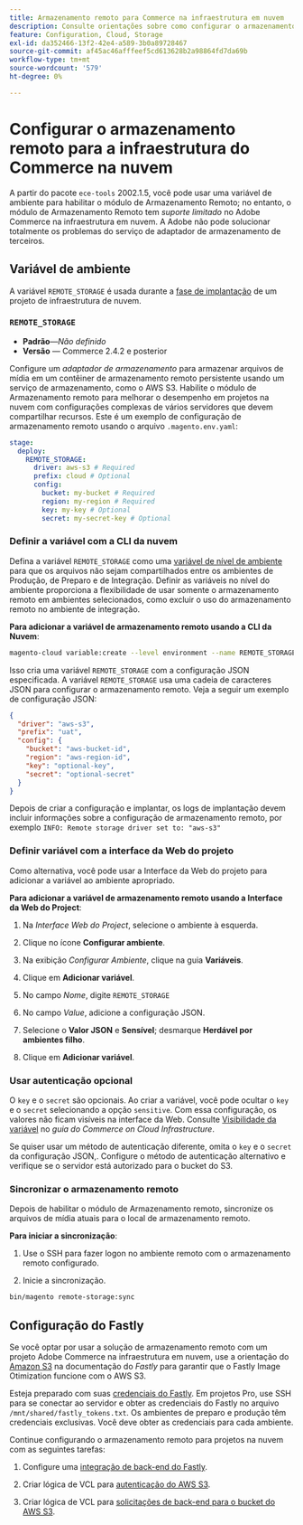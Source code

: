 ```yaml
---
title: Armazenamento remoto para Commerce na infraestrutura em nuvem
description: Consulte orientações sobre como configurar o armazenamento remoto para o Adobe Commerce na infraestrutura em nuvem.
feature: Configuration, Cloud, Storage
exl-id: da352466-13f2-42e4-a589-3b0a89728467
source-git-commit: af45ac46afffeef5cd613628b2a98864fd7da69b
workflow-type: tm+mt
source-wordcount: '579'
ht-degree: 0%

---
```


# Configurar o armazenamento remoto para a infraestrutura do Commerce na nuvem

A partir do pacote `ece-tools` 2002.1.5, você pode usar uma variável de ambiente para habilitar o módulo de Armazenamento Remoto; no entanto, o módulo de Armazenamento Remoto tem _suporte limitado_ no Adobe Commerce na infraestrutura em nuvem. A Adobe não pode solucionar totalmente os problemas do serviço de adaptador de armazenamento de terceiros.

## Variável de ambiente

A variável `REMOTE_STORAGE` é usada durante a [fase de implantação](https://experienceleague.adobe.com/docs/commerce-cloud-service/user-guide/develop/deploy/process.html?lang=pt-BR) de um projeto de infraestrutura de nuvem.

### `REMOTE_STORAGE`

- **Padrão**—_Não definido_
- **Versão** — Commerce 2.4.2 e posterior

Configure um _adaptador de armazenamento_ para armazenar arquivos de mídia em um contêiner de armazenamento remoto persistente usando um serviço de armazenamento, como o AWS S3. Habilite o módulo de Armazenamento remoto para melhorar o desempenho em projetos na nuvem com configurações complexas de vários servidores que devem compartilhar recursos. Este é um exemplo de configuração de armazenamento remoto usando o arquivo `.magento.env.yaml`:

```yaml
stage:
  deploy:
    REMOTE_STORAGE:
      driver: aws-s3 # Required
      prefix: cloud # Optional
      config:
        bucket: my-bucket # Required
        region: my-region # Required
        key: my-key # Optional
        secret: my-secret-key # Optional
```

### Definir a variável com a CLI da nuvem

Defina a variável `REMOTE_STORAGE` como uma [variável de nível de ambiente](https://experienceleague.adobe.com/docs/commerce-cloud-service/user-guide/configure/env/variable-levels.html?lang=pt-BR) para que os arquivos não sejam compartilhados entre os ambientes de Produção, de Preparo e de Integração. Definir as variáveis no nível do ambiente proporciona a flexibilidade de usar somente o armazenamento remoto em ambientes selecionados, como excluir o uso do armazenamento remoto no ambiente de integração.

**Para adicionar a variável de armazenamento remoto usando a CLI da Nuvem**:

```bash
magento-cloud variable:create --level environment --name REMOTE_STORAGE --json true --inheritable false --value '{"driver":"aws-s3","prefix":"uat","config":{"bucket":"aws-bucket-id","region":"eu-west-1","key":"optional-key","secret":"optional-secret"}}'
```

Isso cria uma variável `REMOTE_STORAGE` com a configuração JSON especificada. A variável `REMOTE_STORAGE` usa uma cadeia de caracteres JSON para configurar o armazenamento remoto. Veja a seguir um exemplo de configuração JSON:

```json
{
  "driver": "aws-s3",
  "prefix": "uat",
  "config": {
    "bucket": "aws-bucket-id",
    "region": "aws-region-id",
    "key": "optional-key",
    "secret": "optional-secret"
  }
}
```

Depois de criar a configuração e implantar, os logs de implantação devem incluir informações sobre a configuração de armazenamento remoto, por exemplo `INFO: Remote storage driver set to: "aws-s3"`

### Definir variável com a interface da Web do projeto

Como alternativa, você pode usar a Interface da Web do projeto para adicionar a variável ao ambiente apropriado.

**Para adicionar a variável de armazenamento remoto usando a Interface da Web do Project**:

1. Na _Interface Web do Project_, selecione o ambiente à esquerda.

1. Clique no ícone **Configurar ambiente**.

1. Na exibição _Configurar Ambiente_, clique na guia **Variáveis**.

1. Clique em **Adicionar variável**.

1. No campo _Nome_, digite `REMOTE_STORAGE`

1. No campo _Value_, adicione a configuração JSON.

1. Selecione o **Valor JSON** e **Sensível**; desmarque **Herdável por ambientes filho**.

1. Clique em **Adicionar variável**.

### Usar autenticação opcional

O `key` e o `secret` são opcionais. Ao criar a variável, você pode ocultar o `key` e o `secret` selecionando a opção `sensitive`. Com essa configuração, os valores não ficam visíveis na interface da Web. Consulte [Visibilidade da variável](https://experienceleague.adobe.com/docs/commerce-cloud-service/user-guide/configure/env/variable-levels.html?lang=pt-BR#visibility) no _guia do Commerce on Cloud Infrastructure_.

Se quiser usar um método de autenticação diferente, omita o `key` e o `secret` da configuração JSON,. Configure o método de autenticação alternativo e verifique se o servidor está autorizado para o bucket do S3.

### Sincronizar o armazenamento remoto

Depois de habilitar o módulo de Armazenamento remoto, sincronize os arquivos de mídia atuais para o local de armazenamento remoto.

**Para iniciar a sincronização**:

1. Use o SSH para fazer logon no ambiente remoto com o armazenamento remoto configurado.

1. Inicie a sincronização.

```bash
bin/magento remote-storage:sync 
```

## Configuração do Fastly

Se você optar por usar a solução de armazenamento remoto com um projeto Adobe Commerce na infraestrutura em nuvem, use a orientação do [Amazon S3](https://docs.fastly.com/en/guides/amazon-s3) na documentação do _Fastly_ para garantir que o Fastly Image Otimization funcione com o AWS S3.

Esteja preparado com suas [credenciais do Fastly](https://experienceleague.adobe.com/docs/commerce-cloud-service/user-guide/cdn/setup-fastly/fastly-configuration.html?lang=pt-BR#get-fastly-credentials). Em projetos Pro, use SSH para se conectar ao servidor e obter as credenciais do Fastly no arquivo `/mnt/shared/fastly_tokens.txt`. Os ambientes de preparo e produção têm credenciais exclusivas. Você deve obter as credenciais para cada ambiente.

Continue configurando o armazenamento remoto para projetos na nuvem com as seguintes tarefas:

1. Configure uma [integração de back-end do Fastly](https://github.com/fastly/fastly-magento2/blob/master/Documentation/Guides/Edge-Modules/EDGE-MODULE-OTHER-CMS-INTEGRATION.md).

1. Criar lógica de VCL para [autenticação do AWS S3](https://docs.fastly.com/en/guides/amazon-s3#using-an-amazon-s3-private-bucket).

1. Criar lógica de VCL para [solicitações de back-end para o bucket do AWS S3](https://developer.fastly.com/reference/vcl/variables/backend-connection/req-backend/).
